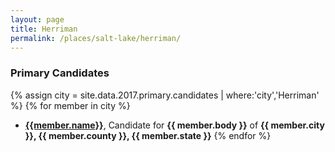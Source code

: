 ```yaml
---
layout: page
title: Herriman
permalink: /places/salt-lake/herriman/
---
```


### Primary Candidates
{% assign city = site.data.2017.primary.candidates | where:'city','Herriman' %}
{% for member in city  %}
- <strong>[{{member.name}}](../../../people/{{member.id}})</strong>, Candidate for <strong>{{ member.body }}</strong> of <strong>{{ member.city }}, {{ member.county }}, {{ member.state }}</strong>
{% endfor %}
